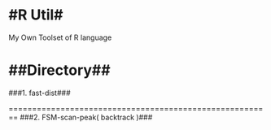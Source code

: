 
#R Util#
========================================

My Own Toolset of R language

##Directory##
========================================================
###1. fast-dist###


	

========================================================
###2. FSM-scan-peak( backtrack )###

